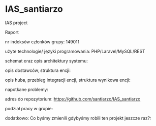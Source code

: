 # IAS_santiarzo
IAS project


Raport

nr indeksów członków grupy: 149011

użyte technologie/ języki programowania: PHP/Laravel/MySQL/REST

schemat oraz opis architektury systemu:

opis dostawców, struktura encji: 

opis huba, przebieg integracji encji, struktura wynikowa encji:

napotkane problemy:

adres do repozytorium: https://github.com/santiarzo/IAS_santiarzo

podział pracy w grupie:

dodatkowo: Co byśmy zmienili gdybyśmy robili ten projekt jeszcze raz?:

